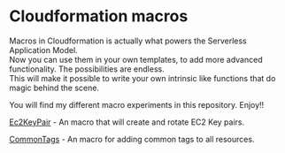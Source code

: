 # Cloudformation macros
  
Macros in Cloudformation is actually what powers the Serverless Application Model.  
Now you can use them in your own templates, to add more advanced functionality. The possibilities are endless.  
This will make it possible to write your own intrinsic like functions that do magic behind the scene.  
  
You will find my different macro experiments in this repository. Enjoy!!  
  

[Ec2KeyPair](Ec2KeyPair/) - An macro that will create and rotate EC2 Key pairs.
  
[CommonTags](CommonTags/) - An macro for adding common tags to all resources.
